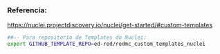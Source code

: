 ### Referencia:
https://nuclei.projectdiscovery.io/nuclei/get-started/#custom-templates

```bash
##-- Para repositorio de Templates do Nuclei:
export GITHUB_TEMPLATE_REPO=ed-red/redmc_custom_templates_nuclei
```